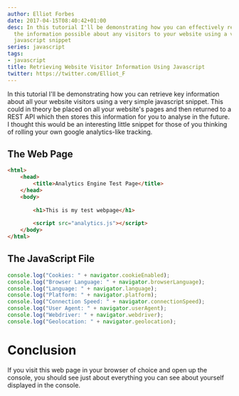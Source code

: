 ```yaml
---
author: Elliot Forbes
date: 2017-04-15T08:40:42+01:00
desc: In this tutorial I'll be demonstrating how you can effectively retrieve all
  the information possible about any visitors to your website using a very simple
  javascript snippet
series: javascript
tags:
- javascript
title: Retrieving Website Visitor Information Using Javascript
twitter: https://twitter.com/Elliot_F
---
```


<p>In this tutorial I'll be demonstrating how you can retrieve key information about all your website visitors using a very simple javascript snippet. This could in theory be placed on all your website's pages and then returned to a REST API which then stores this information for you to analyse in the future. I thought this would be an interesting little snippet for those of you thinking of rolling your own google analytics-like tracking.</p>

<h2>The Web Page</h2>

```html
<html>
    <head>
        <title>Analytics Engine Test Page</title>
    </head>
    <body>
        
        <h1>This is my test webpage</h1>
        
        <script src="analytics.js"></script>
    </body>
</html>
```

<h2>The JavaScript File</h2>

```js
console.log("Cookies: " + navigator.cookieEnabled);
console.log("Browser Language: " + navigator.browserLanguage);
console.log("Language: " + navigator.language);
console.log("Platform: " + navigator.platform);
console.log("Connection Speed: " + navigator.connectionSpeed);
console.log("User Agent: " + navigator.userAgent);
console.log("Webdriver: " + navigator.webdriver);
console.log("Geolocation: " + navigator.geolocation);
```

# Conclusion

If you visit this web page in your browser of choice and open up the console, you should see just about everything you can see about yourself displayed in the console.
